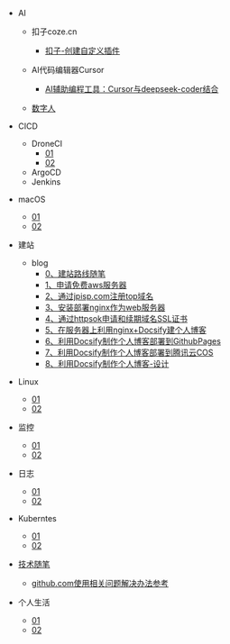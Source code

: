 * AI
  * 扣子coze.cn
      * [扣子-创建自定义插件](AI/扣子coze.cn/扣子-创建自定义插件.md)
  * AI代码编辑器Cursor
      * [AI辅助编程工具：Cursor与deepseek-coder结合](AI/AI代码编辑器Cursor/AI辅助编程工具：Cursor与deepseek-coder结合.md)
  
  * [数字人](AI/数字人/)
  
* CICD
  * DroneCI
    * [01](CICD/DroneCI/01.md)
    * [02](CICD/DroneCI/02.md)
  * ArgoCD
  * Jenkins
  
* macOS
  * [01](macOS/01.md)
  * [02](macOS/02.md)
  
* 建站
  * blog
    * [0、建站路线随笔](建站/blog/0、建站路线随笔.md)
    * [1、申请免费aws服务器](建站/blog/1、申请免费aws服务器.md)
    * [2、通过jpisp.com注册top域名](建站/blog/2、通过jpisp.com注册top域名.md)
    * [3、安装部署nginx作为web服务器](建站/blog/3、安装部署nginx作为web服务器.md)
    * [4、通过httpsok申请和续期域名SSL证书](建站/blog/4、通过httpsok申请和续期域名SSL证书.md)
    * [5、在服务器上利用nginx+Docsify建个人博客](建站/blog/5、在服务器上利用nginx+Docsify建个人博客.md)
    * [6、利用Docsify制作个人博客部署到GithubPages](建站/blog/6、利用Docsify制作个人博客部署到GithubPages.md)
    * [7、利用Docsify制作个人博客部署到腾讯云COS](建站/blog/7、利用Docsify制作个人博客部署到腾讯云COS.md)
    * [8、利用Docsify制作个人博客-设计](建站/blog/8、利用Docsify制作个人博客-设计.md)
  
* Linux
  * [01](Linux/01.md)
  * [02](Linux/02.md)
  
* 监控
  * [01](监控/01.md)
  * [02](监控/02.md)
  
* 日志
  * [01](日志/01.md)
  * [02](日志/02.md)
  
* Kuberntes
  * [01](Kubernetes/01.md)
  * [02](Kubernetes/02.md)
  
* [技术随笔](技术随笔/)
  * [github.com使用相关问题解决办法参考](技术随笔/github.com使用相关问题解决办法参考.md)
  
* 个人生活
  * [01](个人生活/01.md)
  * [02](个人生活/02.md)